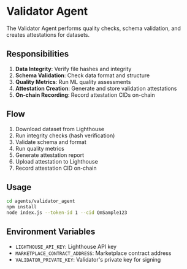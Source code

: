 # Validator Agent

The Validator Agent performs quality checks, schema validation, and creates attestations for datasets.

## Responsibilities

1. **Data Integrity**: Verify file hashes and integrity
2. **Schema Validation**: Check data format and structure
3. **Quality Metrics**: Run ML quality assessments
4. **Attestation Creation**: Generate and store validation attestations
5. **On-chain Recording**: Record attestation CIDs on-chain

## Flow

1. Download dataset from Lighthouse
2. Run integrity checks (hash verification)
3. Validate schema and format
4. Run quality metrics
5. Generate attestation report
6. Upload attestation to Lighthouse
7. Record attestation CID on-chain

## Usage

```bash
cd agents/validator_agent
npm install
node index.js --token-id 1 --cid QmSample123
```

## Environment Variables

- `LIGHTHOUSE_API_KEY`: Lighthouse API key
- `MARKETPLACE_CONTRACT_ADDRESS`: Marketplace contract address
- `VALIDATOR_PRIVATE_KEY`: Validator's private key for signing

